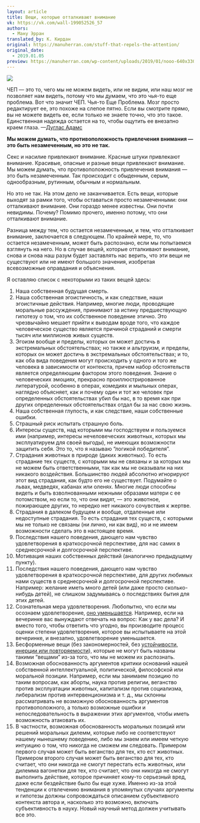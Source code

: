 ```yaml
---
layout: article
title: Вещи, которые отталкивают внимание
vk: https://vk.com/wall-199052526_57
authors:
  - Ману Эрран
translated_by: К. Кирдан
original: https://manuherran.com/stuff-that-repels-the-attention/
original_date:
  - 2019.01.05
preview: https://manuherran.com/wp-content/uploads/2019/01/nooo-640x330.png
---
```

![](https://manuherran.com/wp-content/uploads/2019/01/nooo-640x330.png)

ЧЕП — это то, чего мы не можем видеть, или не видим, или наш мозг не позволяет нам видеть, потому что мы думаем, что это чья-то еще проблема. Вот что значит ЧЕП. Чья-то Еще Проблема. Мозг просто редактирует ее, это похоже на слепое пятно. Если вы смотрите прямо, вы не можете видеть ее, если только не знаете точно, что это такое. Единственная надежда остается на то, чтобы ощутить ее внезапно краем глаза. —[Дуглас Адамс](https://en.wikipedia.org/wiki/Somebody_else's_problem)

**Мы можем думать, что противоположность привлечения внимания — это быть незамеченным, но это не так.**

Секс и насилие привлекают внимание. Красные штуки привлекают внимание. Красивые, опасные и разные вещи привлекают внимание. Мы можем думать, что противоположность привлечения внимания — это быть незамеченным. Так происходит с обыденным, серым, однообразным, рутинным, обычным и нормальным.

Но это не так. На этом дело не заканчивается. Есть вещи, которые выходят за рамки того, чтобы оставаться просто незамеченными: они отталкивают внимание. Они гораздо менее известны. Они почти невидимы. Почему? Помимо прочего, именно потому, что они отталкивают внимание.

Разница между тем, что остается незамеченным, и тем, что отталкивает внимание, заключается в следующем. По крайней мере, то, что остается незамеченным, может быть распознано, если мы попытаемся взглянуть на него. Но в случае вещей, которые отталкивают внимание, снова и снова наш разум будет заставлять нас верить, что эти вещи не существуют или не имеют большого значения, изобретая всевозможные оправдания и объяснения.

Я оставляю список с некоторыми из таких вещей здесь:

1. Наша собственная будущая смерть.
2. Наша собственная эгоистичность, и как следствие, наши эгоистичные действия. Например, многие люди, проводящие моральные рассуждения, принимают за истину предшествующую гипотезу о том, что их собственное поведение этично. Это чрезвычайно мешает прийти к выводам вроде того, что каждое человеческое существо является причиной страданий и смерти тысяч или миллионов живых существ.
3. Эгоизм вообще и пределы, которых он может достичь в экстремальных обстоятельствах; но также и альтруизм, и пределы, которых он может достичь в экстремальных обстоятельствах; и то, как оба вида поведения могут происходить у одного и того же человека в зависимости от контекста, причем набор обстоятельств является определяющим фактором этого поведения. Знание о человеческих эмоциях, прекрасно проиллюстрированное литературой, особенно в операх, комедиях и мыльных операх, наглядно объясняет, как и почему один и тот же человек при определенных обстоятельствах убил бы нас, в то время как при других определенных обстоятельствах отдал бы за нас свою жизнь.
4. Наша собственная глупость, и как следствие, наши собственные ошибки.
5. Страшный риск испытать страшную боль.
6. Интересы существ, над которыми мы господствуем и пользуемся ими (например, интересы нечеловеческих животных, которых мы эксплуатируем для своей выгоды), не имеющих возможности защитить себя. Это то, что я называю “логикой победителя”.
7. Страдания животных в природе (диких животных). То есть страдание тех существ, с которыми мы не связаны и за которых мы не можем быть ответственными, так как мы не оказывали на них никакого воздействия. Большинство людей абсолютно игнорируют этот вид страдания, как будто его не существует. Подумайте о львах, медведях, кабанах или оленях. Многие люди способны видеть и быть взволнованными нежными образами матери с ее потомством, но если то, что они видят, — это животное, пожирающее других, то нередко нет никакого сочувствия к жертве.
8. Страдания в далеком будущем и вообще, отдаленные или недоступные страдания. То есть страдания тех существ, с которыми мы не только не связаны (ни лично, ни как вид), но и не имеем возможности сделать это в настоящее время.
9. Последствия нашего поведения, дающего нам чувство удовлетворения в краткосрочной перспективе, для нас самих в среднесрочной и долгосрочной перспективе.
10. Мотивация наших собственных действий (аналогично предыдущему пункту).
11. Последствия нашего поведения, дающего нам чувство удовлетворения в краткосрочной перспективе, для других любимых нами существ в среднесрочной и долгосрочной перспективе. Например: желание иметь много детей (или даже просто сколько-нибудь детей), не слишком задумываясь о последствиях бытия для этих детей.
12. Сознательная мера удовлетворения. Любопытно, что если мы осознаем удовлетворение, [оно уменьшается](https://manuherran.com/paneudaimonia-making-plausible-the-idea-of-a-happy-universe-plus-a-technique-to-quit-smoking/). Например, если на вечеринке вас вынуждают отвечать на вопрос: Как у вас дела? И вместо того, чтобы ответить что угодно, вы производите процесс оценки степени удовлетворения, которое вы испытываете на этой вечеринке, и внезапно, удовлетворение уменьшается.
13. Бесформенные вещи (без закономерностей, без [устойчивости, инерции или повторяемости](https://manuherran.com/the-principle-of-stability-inertia-and-recurrence/)), которые не могут быть названы такими “вещами” из-за того, что мы не можем их распознать.
14. Возможная обоснованность аргументов критики оснований нашей собственной интеллектуальной, политической, философской или моральной позиции. Например, если мы занимаем позицию по таким вопросам, как аборты, наука против религии, веганство против эксплуатации животных, капитализм против социализма, либерализм против интервенционизма и т. д., мы склонны рассматривать не возможную обоснованность аргументов противоположного, а только возможные ошибки и непоследовательность в выражении этих аргументов, чтобы иметь возможность атаковать их.
15. В частности, возможная обоснованность моральных позиций или решений моральных дилемм, которые либо не соответствуют нашему нынешнему поведению, либо мы знаем или имеем четкую интуицию о том, что никогда не сможем им следовать. Примером первого случая может быть веганство для тех, кто ест животных. Примером второго случая может быть веганство для тех, кто считает, что они никогда не смогут перестать есть животных, или дилемма вагонетки для тех, кто считает, что они никогда не смогут выполнить действие, которое причиняет кому-то серьезный вред, даже если бездействие было бы еще хуже. Именно из-за этой тенденции к отвлечению внимания в упомянутых случаях аргументы и гипотезы должны сопровождаться описанием субъективного контекста автора и, насколько это возможно, включать субъективность в науку. Новый научный метод должен учитывать все это.